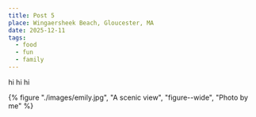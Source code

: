```yaml
---
title: Post 5
place: Wingaersheek Beach, Gloucester, MA
date: 2025-12-11
tags: 
  - food
  - fun
  - family
---
```

hi hi hi

{% figure "./images/emily.jpg", "A scenic view", "figure--wide", "Photo by me" %}
